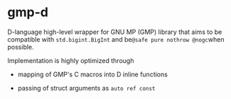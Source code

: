 # gmp-d
D-language high-level wrapper for GNU MP (GMP) library that aims to be
compatible with `std.bigint.BigInt` and be`@safe pure nothrow @nogc`when
possible.

Implementation is highly optimized through

- mapping of GMP's C macros into D inline functions

- passing of struct arguments as `auto ref const`
